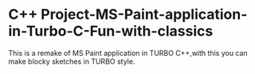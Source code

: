 # C++ Project-MS-Paint-application-in-Turbo-C-Fun-with-classics
This is a remake of MS Paint application in TURBO C++,with this you can make blocky sketches in TURBO style.
